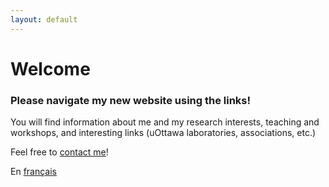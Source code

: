 ```yaml
---
layout: default
---
```


# Welcome

### Please navigate my new website using the links!

You will find information about me and my research interests, teaching and workshops, and interesting links (uOttawa laboratories, associations, etc.)

Feel free to [contact me](mailto:fdesmeul@uwo.ca)!

En [français](https://felixdtrudel.github.io/fr/index.html)
